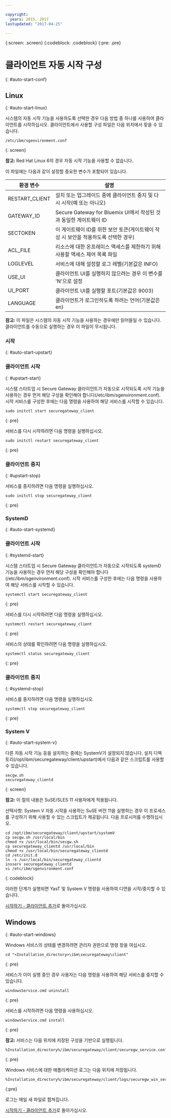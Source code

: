 ```yaml
---

copyright:
  years: 2015, 2017
lastupdated: "2017-04-25"

---
```

{:screen: .screen}
{:codeblock: .codeblock}
{:pre: .pre}

# 클라이언트 자동 시작 구성
{: #auto-start-conf}

## Linux
{: #auto-start-linux}

시스템의 자동 시작 기능을 사용하도록 선택한 경우 다음 방법 중 하나를 사용하여 클라이언트를 시작하십시오.  클라이언트에서 사용할 구성 파일은 다음 위치에서 찾을 수 있습니다.

```
/etc/ibm/sgenvironment.conf
```
{: screen}

<b>참고:</b> Red Hat Linux 6의 경우 자동 시작 기능을 사용할 수 없습니다.

이 파일에는 다음과 같이 설정할 중요한 변수가 포함되어 있습니다.

| 환경 변수 |설명       |
| ------------- | ----------- |
|RESTART_CLIENT | 설치 또는 업그레이드 중에 클라이언트 중지 및 다시 시작(예 또는 아니오) |
|GATEWAY_ID | Secure Gateway for Bluemix UI에서 작성된 것과 동일한 게이트웨이 ID |
|SECTOKEN | 이 게이트웨이 ID를 위한 보안 토큰(게이트웨이 작성 시 보안을 적용하도록 선택한 경우) |
|ACL_FILE | 리소스에 대한 온프레미스 액세스를 제한하기 위해 사용할 액세스 제어 목록 파일 |
|LOGLEVEL | 서비스에 대해 설정할 로그 레벨(기본값은 INFO) |
| USE_UI   | 클라이언트 UI를 실행하지 않으려는 경우 이 변수를 'N'으로 설정 |
| UI_PORT  | 클라이언트 UI를 실행할 포트(기본값은 9003) |
| LANGUAGE | 클라이언트가 로그인하도록 하려는 언어(기본값은 en) |

<b>참고:</b> 이 파일은 시스템의 자동 시작 기능을 사용하는 경우에만 읽어들일 수 있습니다.  클라이언트를 수동으로 실행하는 경우 이 파일이 무시됩니다.

### 시작
{: #auto-start-upstart}

### 클라이언트 시작
{: #upstart-start}

시스템 스타트업 시 Secure Gateway 클라이언트가 자동으로 시작되도록 시작 기능을 사용하는 경우 먼저 해당 구성을 확인해야 합니다(/etc/ibm/sgenvironment.conf).  시작 서비스를 구성한 후에는 다음 명령을 사용하여 해당 서비스를 시작할 수 있습니다.

```
sudo initctl start securegateway_client
```
{: pre}

서비스를 다시 시작하려면 다음 명령을 실행하십시오.

```
sudo initctl restart securegateway_client
```
{: pre}

### 클라이언트 중지
{: #upstart-stop}

서비스를 중지하려면 다음 명령을 실행하십시오.

```
sudo initctl stop securegateway_client
```
{: pre}

### SystemD
{: #auto-start-systemd}


### 클라이언트 시작
{: #systemd-start}

시스템 스타트업 시 Secure Gateway 클라이언트가 자동으로 시작되도록 systemD 기능을 사용하는 경우 먼저 해당 구성을 확인해야 합니다(/etc/ibm/sgenvironment.conf).  시작 서비스를 구성한 후에는 다음 명령을 사용하여 해당 서비스를 시작할 수 있습니다.

```
systemctl start securegateway_client
```
{: pre}

서비스를 다시 시작하려면 다음 명령을 실행하십시오.

```
systemctl restart securegateway_client
```
{: pre}

서비스의 상태를 확인하려면 다음 명령을 실행하십시오.

```
systemctl status securegateway_client
```
{: pre}

### 클라이언트 중지
{: #systemd-stop}

서비스를 중지하려면 다음 명령을 실행하십시오.

```
systemctl stop securegateway_client
```
{: pre}

### System V
{: #auto-start-system-v}

다른 자동 시작 기능 등을 설치하는 중에는 SystemV가 설정되지 않습니다. 설치 디렉토리(/opt/ibm/securegateway/client/upstart)에서 다음과 같은 스크립트를 사용할 수 있습니다.

```
secgw.sh
securegateway_clientd
```
{: screen}

<b>참고:</b> 이 절의 내용은 SuSE/SLES 11 사용자에게 적용됩니다.

선택사항: System V 자동 시작을 사용하는 SuSE 버전 11을 실행하는 경우 이 프로세스를 구성하기 위해 사용할 수 있는 스크립트가 제공됩니다. 다음 프로시저를 수행하십시오.

```
cd /opt/ibm/securegateway/client/upstart/systemV
cp secgw.sh /usr/local/bin
chmod +x /usr/local/bin/secgw.sh
cp securegateway_clientd /usr/local/bin
chmod +x /usr/local/bin/securegateway_clientd
cd /etc/init.d
ln -s /usr/local/bin/securegateway_clientd
insserv securegateway_clientd
vi /etc/ibm/sgenvironment.conf
```
{: codeblock}

이러한 단계가 실행되면 YasT 및 System V 명령을 사용하여 디먼을 시작/중지할 수 있습니다.

[시작하기 - 클라이언트 추가](/docs/services/SecureGateway?topic=securegateway-add-client)로 돌아가십시오.

## Windows
{: #auto-start-windows}

Windows 서비스의 상태를 변경하려면 관리자 권한으로 명령 창을 여십시오.

```
cd "<Installation_directory>\ibm\securegateway\client"
```
{: pre}

서비스가 이미 실행 중인 경우 사용자는 다음 명령을 사용하여 해당 서비스를 중지할 수 있습니다.

```
windowsService.cmd uninstall
```
{: pre}

서비스를 시작하려면 다음 명령을 사용하십시오.

```
windowsService.cmd install
```
{: pre}

<b>참고:</b> 서비스는 다음 위치에 저장된 구성을 기반으로 실행됩니다.

```
%Installation_directory%/ibm/securegateway/client/securegw_service.config
```
{: pre}

Windows 서비스에 대한 애플리케이션 로그는 다음 위치에 저장됩니다.

```
%Installation_directory%/ibm/securegateway/client/logs/securegw_win_service.log
```
{:pre}

 로그는 매일 새 파일로 합쳐집니다.

[시작하기 - 클라이언트 추가](/docs/services/SecureGateway?topic=securegateway-add-client)로 돌아가십시오.
